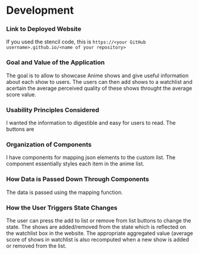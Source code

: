 # Development

### Link to Deployed Website
If you used the stencil code, this is `https://<your GitHub username>.github.io/<name of your repository>`

### Goal and Value of the Application
The goal is to allow to showcase Anime shows and give useful information about each show to users. The users can then add shows to a watchlist and acertain the average perceived quality of these shows throught the average score value.

### Usability Principles Considered
I wanted the information to digestible and easy for users to read. The buttons are 

### Organization of Components
I have components for mapping json elements to the custom list. The component essentially styles each item in the anime list.

### How Data is Passed Down Through Components
The data is passed using the mapping function.

### How the User Triggers State Changes
The user can press the add to list or remove from list buttons to change the state. The shows are added/removed from the state which is reflected on the watchlist box in the website. The appropriate aggregated value (average score of shows in watchlist is also recomputed when a new show is added or removed from the list.
